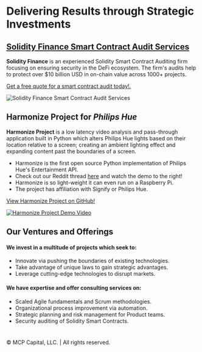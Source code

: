 # Delivering Results through Strategic Investments


## [Solidity Finance Smart Contract Audit Services](https://solidity.finance/)  

**Solidity Finance**  is an experienced Solidity Smart Contract Auditing firm focusing on ensuring security in the DeFi ecosystem. The firm's audits help to protect over $10 billion USD in on-chain value across 1000+ projects. 

[Get a free quote for a smart contract audit today!.](https://solidity.finance/#four)


![Solidity Finance Smart Contract Audit Services](https://solidity.finance/images/logo-designs/Solidity%20Finance%20Logo%20JPG%20RGB-01.jpg)


## **Harmonize Project  for _Philips Hue_**  

**Harmonize Project**  is a low latency video analysis and pass-through application built in Python which alters Philips Hue lights based on their location relative to a screen; creating an ambient lighting effect and expanding content past the boundaries of a screen.

-   Harmonize is the first open source Python implementation of Philips Hue's Entertainment API.
-   Check out our Reddit thread  [here](https://www.reddit.com/r/Hue/comments/i1ngqt/release_harmonize_project_sync_hue_lights_with/)  and watch the demo to the right!
-   Harmonize is so light-weight it can even run on a Raspberry Pi.
-   The project has affiliation with Signify or Philips Hue.

[View Harmonize Project on GitHub!](https://github.com/MCPCapital/harmonizeproject)

[![Harmonize Project Demo Video](http://img.youtube.com/vi/OkyUntgiYzQ/0.jpg)](http://www.youtube.com/watch?v=OkyUntgiYzQ "Harmonize Project Demo Video")


## Our Ventures and Offerings

#### We invest in a multitude of projects which seek to:

-   Innovate via pushing the boundaries of existing technologies.
-   Take advantage of unique laws to gain strategic advantages.
-   Leverage cutting-edge technologies to disrupt markets.

#### We have expertise and offer consulting services on:

-   Scaled Agile fundamentals and Scrum methodologies.
-   Organizational process improvement via automation.
-   Strategic planning and risk management for Product teams.
-   Security auditing of Solidity Smart Contracts.

#
© MCP Capital, LLC. | All rights reserved.
